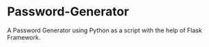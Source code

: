 # Password-Generator
A Password Generator using Python as a script with the help of Flask Framework.
